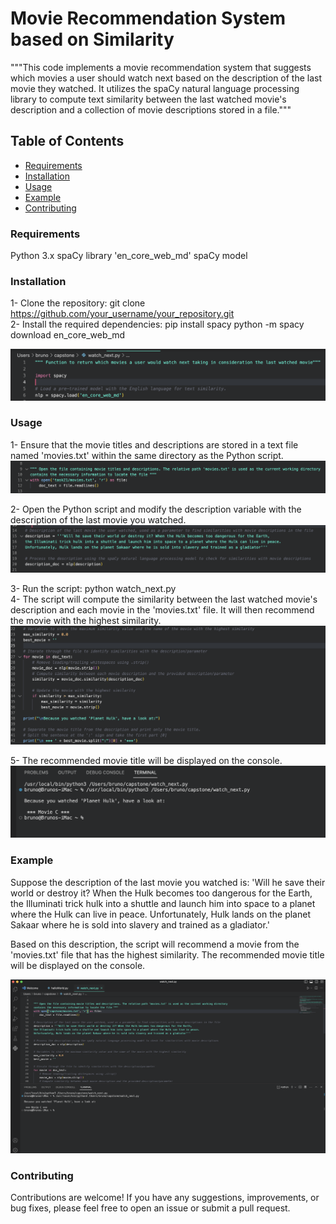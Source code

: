 # Movie Recommendation System based on Similarity

"""This code implements a movie recommendation system that suggests which movies a user should watch next 
based on the description of the last movie they watched. It utilizes the spaCy natural language processing library 
to compute text similarity between the last watched movie's description and a collection of movie descriptions stored in a file."""

## Table of Contents

- [Requirements](#requirements)
- [Installation](#installation)
- [Usage](#usage)
- [Example](#example)
- [Contributing](#contributing)

### <a name="requirements"></a>Requirements

Python 3.x
spaCy library
'en_core_web_md' spaCy model
### <a name="installation"></a>Installation

1- Clone the repository: git clone https://github.com/your_username/your_repository.git   
2- Install the required dependencies:
pip install spacy
python -m spacy download en_core_web_md

![screenshot](Screenshot1.png)

### <a name="usage"></a>Usage

1- Ensure that the movie titles and descriptions are stored in a text file named 'movies.txt' within the same directory as the Python script.
![screenshot](Screenshot2.png)

2- Open the Python script and modify the description variable with the description of the last movie you watched.
![screenshot](Screenshot4.png)

3- Run the script: python watch_next.py         
4- The script will compute the similarity between the last watched movie's description and each movie in the 'movies.txt' file. 
It will then recommend the movie with the highest similarity.
![screenshot](Screenshot5.png)

5- The recommended movie title will be displayed on the console.
![screenshot](Screenshot3.png)

### <a name="example"></a>Example

Suppose the description of the last movie you watched is: 'Will he save their world or destroy it? When the Hulk becomes too dangerous for the Earth,
the Illuminati trick hulk into a shuttle and launch him into space to a planet where the Hulk can live in peace. Unfortunately, Hulk lands on 
the planet Sakaar where he is sold into slavery and trained as a gladiator.'

Based on this description, the script will recommend a movie from the 'movies.txt' file that has the highest similarity. The recommended movie title 
will be displayed on the console.

![Screenshot](screenshot.png)

### <a name="contributing"></a>Contributing

Contributions are welcome! If you have any suggestions, improvements, or bug fixes, please feel free to open an issue or submit a pull request.


